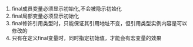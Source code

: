 1. final成员变量必须显示初始化,不会被隐示初始化
2. final局部变量必须显示初始化
3. final修饰引用类型时，只能保证其引用地址不变，但引用类型实例内容是可以修改的
4. 只有在定义final变量时，同时指定初始值，才能会有宏变量的效果



